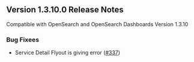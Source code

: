 ## Version 1.3.10.0 Release Notes
Compatible with OpenSearch and OpenSearch Dashboards Version 1.3.10

### Bug Fixees
* Service Detail Flyout is giving error ([#337](https://github.com/opensearch-project/dashboards-observability/issues/337))
